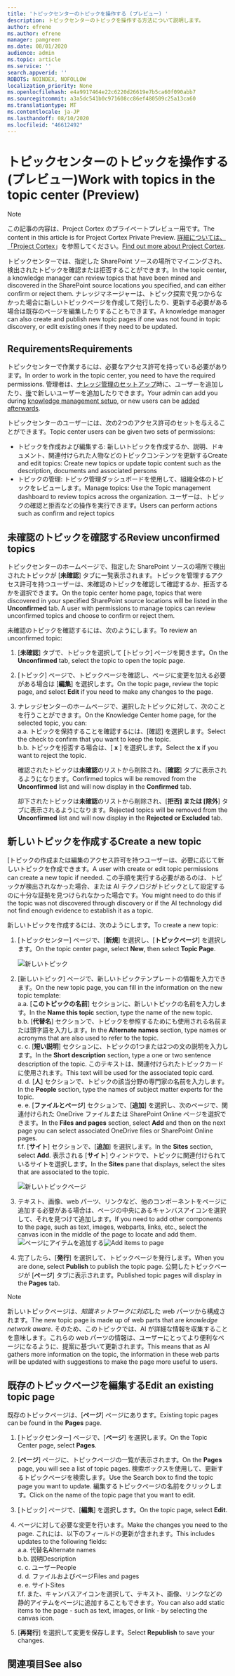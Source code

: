 ```yaml
---
title: 'トピックセンターのトピックを操作する (プレビュー) '
description: トピックセンターのトピックを操作する方法について説明します。
author: efrene
ms.author: efrene
manager: pamgreen
ms.date: 08/01/2020
audience: admin
ms.topic: article
ms.service: ''
search.appverid: ''
ROBOTS: NOINDEX, NOFOLLOW
localization_priority: None
ms.openlocfilehash: e4a9917464e22c6220d26619e7b5ca60f090abb7
ms.sourcegitcommit: a3a5dc541b0c971608cc86ef480509c25a13ca60
ms.translationtype: MT
ms.contentlocale: ja-JP
ms.lasthandoff: 08/10/2020
ms.locfileid: "46612492"
---
```

# <a name="work-with-topics-in-the-topic-center-preview"></a><span data-ttu-id="f14c6-103">トピックセンターのトピックを操作する (プレビュー)</span><span class="sxs-lookup"><span data-stu-id="f14c6-103">Work with topics in the topic center (Preview)</span></span>

> [!Note] 
> <span data-ttu-id="f14c6-104">この記事の内容は、Project Cortex のプライベートプレビュー用です。</span><span class="sxs-lookup"><span data-stu-id="f14c6-104">The content in this article is for Project Cortex Private Preview.</span></span> <span data-ttu-id="f14c6-105">[詳細については、「Project Cortex](https://aka.ms/projectcortex)」を参照してください。</span><span class="sxs-lookup"><span data-stu-id="f14c6-105">[Find out more about Project Cortex](https://aka.ms/projectcortex).</span></span>


<span data-ttu-id="f14c6-106">トピックセンターでは、指定した SharePoint ソースの場所でマイニングされ、検出されたトピックを確認または拒否することができます。</span><span class="sxs-lookup"><span data-stu-id="f14c6-106">In the topic center, a knowledge manager can review topics that have been mined and discovered in the SharePoint source locations you specified, and can either confirm or reject them.</span></span> <span data-ttu-id="f14c6-107">ナレッジマネージャーは、トピック探索で見つからなかった場合に新しいトピックページを作成して発行したり、更新する必要がある場合は既存のページを編集したりすることもできます。</span><span class="sxs-lookup"><span data-stu-id="f14c6-107">A knowledge manager can also create and publish new topic pages if one was not found in topic discovery, or edit existing ones if they need to be updated.</span></span>

## <a name="requirements"></a><span data-ttu-id="f14c6-108">Requirements</span><span class="sxs-lookup"><span data-stu-id="f14c6-108">Requirements</span></span>

<span data-ttu-id="f14c6-109">トピックセンターで作業するには、必要なアクセス許可を持っている必要があります。</span><span class="sxs-lookup"><span data-stu-id="f14c6-109">In order to work in the topic center, you need to have the required permissions.</span></span> <span data-ttu-id="f14c6-110">管理者は、[ナレッジ管理のセットアップ](set-up-knowledge-network.md)時に、ユーザーを追加したり、[後](give-user-permissions-to-the-topic-center.md)で新しいユーザーを追加したりできます。</span><span class="sxs-lookup"><span data-stu-id="f14c6-110">Your admin can add you during [knowledge management setup](set-up-knowledge-network.md), or new users can be [added afterwards](give-user-permissions-to-the-topic-center.md).</span></span>

<span data-ttu-id="f14c6-111">トピックセンターのユーザーには、次の2つのアクセス許可のセットを与えることができます。</span><span class="sxs-lookup"><span data-stu-id="f14c6-111">Topic center users can be given two sets of permissions:</span></span>

- <span data-ttu-id="f14c6-112">トピックを作成および編集する: 新しいトピックを作成するか、説明、ドキュメント、関連付けられた人物などのトピックコンテンツを更新する</span><span class="sxs-lookup"><span data-stu-id="f14c6-112">Create and edit topics: Create new topics or update topic content such as the description, documents and associated persons</span></span>
- <span data-ttu-id="f14c6-113">トピックの管理: トピック管理ダッシュボードを使用して、組織全体のトピックをレビューします。</span><span class="sxs-lookup"><span data-stu-id="f14c6-113">Manage topics: Use the Topic management dashboard to review topics across the organization.</span></span> <span data-ttu-id="f14c6-114">ユーザーは、トピックの確認と拒否などの操作を実行できます。</span><span class="sxs-lookup"><span data-stu-id="f14c6-114">Users can perform actions such as confirm and reject topics</span></span>


## <a name="review-unconfirmed-topics"></a><span data-ttu-id="f14c6-115">未確認のトピックを確認する</span><span class="sxs-lookup"><span data-stu-id="f14c6-115">Review unconfirmed topics</span></span>

<span data-ttu-id="f14c6-116">トピックセンターのホームページで、指定した SharePoint ソースの場所で検出されたトピックが [**未確認**] タブに一覧表示されます。トピックを管理するアクセス許可を持つユーザーは、未確認のトピックを確認して確認するか、拒否するかを選択できます。</span><span class="sxs-lookup"><span data-stu-id="f14c6-116">On the topic center home page, topics that were discovered in your specified SharePoint source locations will be listed in the **Unconfirmed** tab. A user with permissions to manage topics can review unconfirmed topics and choose to confirm or reject them.</span></span>


<span data-ttu-id="f14c6-117">未確認のトピックを確認するには、次のようにします。</span><span class="sxs-lookup"><span data-stu-id="f14c6-117">To review an unconfirmed topic:</span></span>

1. <span data-ttu-id="f14c6-118">[**未確認**] タブで、トピックを選択して [トピック] ページを開きます。</span><span class="sxs-lookup"><span data-stu-id="f14c6-118">On the **Unconfirmed** tab, select the topic to open the topic page.</span></span></br>

2. <span data-ttu-id="f14c6-119">[トピック] ページで、トピックページを確認し、ページに変更を加える必要がある場合は [**編集**] を選択します。</span><span class="sxs-lookup"><span data-stu-id="f14c6-119">On the topic page, review the topic page, and select **Edit** if you need to make any changes to the page.</span></span>
3. <span data-ttu-id="f14c6-120">ナレッジセンターのホームページで、選択したトピックに対して、次のことを行うことができます。</span><span class="sxs-lookup"><span data-stu-id="f14c6-120">On the Knowledge Center home page, for the selected topic, you can:</span></span></br>
    <span data-ttu-id="f14c6-121">a.</span><span class="sxs-lookup"><span data-stu-id="f14c6-121">a.</span></span> <span data-ttu-id="f14c6-122">トピックを保持することを確認するには、[確認] を選択します。</span><span class="sxs-lookup"><span data-stu-id="f14c6-122">Select the check to confirm that you want to keep the topic.</span></span></br>
    <span data-ttu-id="f14c6-123">b.</span><span class="sxs-lookup"><span data-stu-id="f14c6-123">b.</span></span> <span data-ttu-id="f14c6-124">トピックを拒否する場合は、[ **x** ] を選択します。</span><span class="sxs-lookup"><span data-stu-id="f14c6-124">Select the **x** if you want to reject the topic.</span></span></br>

    <span data-ttu-id="f14c6-125">確認されたトピックは**未確認**のリストから削除され、[**確認**] タブに表示されるようになります。</span><span class="sxs-lookup"><span data-stu-id="f14c6-125">Confirmed topics will be removed from the **Unconfirmed** list and will now display in the **Confirmed** tab.</span></span></br>

    <span data-ttu-id="f14c6-126">却下されたトピックは**未確認**のリストから削除され、[**拒否] または [除外**] タブに表示されるようになります。</span><span class="sxs-lookup"><span data-stu-id="f14c6-126">Rejected topics will be removed from the **Unconfirmed** list and will now display in the **Rejected or Excluded** tab.</span></span></br>
    
   
## <a name="create-a-new-topic"></a><span data-ttu-id="f14c6-127">新しいトピックを作成する</span><span class="sxs-lookup"><span data-stu-id="f14c6-127">Create a new topic</span></span>

<span data-ttu-id="f14c6-128">[トピックの作成または編集のアクセス許可を持つユーザーは、必要に応じて新しいトピックを作成できます。</span><span class="sxs-lookup"><span data-stu-id="f14c6-128">A user with create or edit topic permissions can create a new topic if needed.</span></span> <span data-ttu-id="f14c6-129">この手順を実行する必要があるのは、トピックが検出されなかった場合、または AI テクノロジがトピックとして設定するのに十分な証拠を見つけられなかった場合です。</span><span class="sxs-lookup"><span data-stu-id="f14c6-129">You might need to do this if the topic was not discovered through discovery or if the AI technology did not find enough evidence to establish it as a topic.</span></span>

<span data-ttu-id="f14c6-130">新しいトピックを作成するには、次のようにします。</span><span class="sxs-lookup"><span data-stu-id="f14c6-130">To create a new topic:</span></span>
1. <span data-ttu-id="f14c6-131">[トピックセンター] ページで、[**新規**] を選択し、[**トピックページ**] を選択します。</span><span class="sxs-lookup"><span data-stu-id="f14c6-131">On the topic center page, select **New**, then select **Topic Page**.</span></span></br>

    ![新しいトピック](../media/content-understanding/k-new-topic.png) </br>

2. <span data-ttu-id="f14c6-133">[新しいトピック] ページで、新しいトピックテンプレートの情報を入力できます。</span><span class="sxs-lookup"><span data-stu-id="f14c6-133">On the new topic page, you can fill in the information on the new topic template:</span></span></br>
    <span data-ttu-id="f14c6-134">a.</span><span class="sxs-lookup"><span data-stu-id="f14c6-134">a.</span></span> <span data-ttu-id="f14c6-135">[**このトピックの名前**] セクションに、新しいトピックの名前を入力します。</span><span class="sxs-lookup"><span data-stu-id="f14c6-135">In the **Name this topic** section, type the name of the new topic.</span></span></br>
    <span data-ttu-id="f14c6-136">b.</span><span class="sxs-lookup"><span data-stu-id="f14c6-136">b.</span></span> <span data-ttu-id="f14c6-137">[**代替名**] セクションで、トピックを参照するためにも使用される名前または頭字語を入力します。</span><span class="sxs-lookup"><span data-stu-id="f14c6-137">In the **Alternate names** section, type names or acronyms that are also used to refer to the topic.</span></span></br>
    <span data-ttu-id="f14c6-138">c. </span><span class="sxs-lookup"><span data-stu-id="f14c6-138">c.</span></span> <span data-ttu-id="f14c6-139">[**短い説明**] セクションに、トピックの1つまたは2つの文の説明を入力します。</span><span class="sxs-lookup"><span data-stu-id="f14c6-139">In the **Short description** section, type a one or two sentence description of the topic.</span></span> <span data-ttu-id="f14c6-140">このテキストは、関連付けられたトピックカードに使用されます。</span><span class="sxs-lookup"><span data-stu-id="f14c6-140">This text will be used for the associated topic card.</span></span></br>
    <span data-ttu-id="f14c6-141">d. </span><span class="sxs-lookup"><span data-stu-id="f14c6-141">d.</span></span> <span data-ttu-id="f14c6-142">[**人**] セクションで、トピックの該当分野の専門家の名前を入力します。</span><span class="sxs-lookup"><span data-stu-id="f14c6-142">In the **People** section, type the names of subject matter experts for the topic.</span></span></br>
    <span data-ttu-id="f14c6-143">e. </span><span class="sxs-lookup"><span data-stu-id="f14c6-143">e.</span></span> <span data-ttu-id="f14c6-144">[**ファイルとページ**] セクションで、[**追加**] を選択し、次のページで、関連付けられた OneDrive ファイルまたは SharePoint Online ページを選択できます。</span><span class="sxs-lookup"><span data-stu-id="f14c6-144">In the **Files and pages** section, select **Add** and then on the next page you can select associated OneDrive files or SharePoint Online pages.</span></span></br>
    <span data-ttu-id="f14c6-145">f.</span><span class="sxs-lookup"><span data-stu-id="f14c6-145">f.</span></span> <span data-ttu-id="f14c6-146">[**サイト**] セクションで、[**追加**] を選択します。</span><span class="sxs-lookup"><span data-stu-id="f14c6-146">In the **Sites** section, select **Add**.</span></span> <span data-ttu-id="f14c6-147">表示される [**サイト**] ウィンドウで、トピックに関連付けられているサイトを選択します。</span><span class="sxs-lookup"><span data-stu-id="f14c6-147">In the  **Sites** pane that displays, select the sites that are associated to the topic.</span></span></br>

    ![新しいトピックページ](../media/content-understanding/k-new-topic-page.png) </br>
3. <span data-ttu-id="f14c6-149">テキスト、画像、web パーツ、リンクなど、他のコンポーネントをページに追加する必要がある場合は、ページの中央にあるキャンバスアイコンを選択して、それを見つけて追加します。</span><span class="sxs-lookup"><span data-stu-id="f14c6-149">If you need to add other components to the page, such as text, images, webparts, links, etc., select the canvas icon in the middle of the page to locate and add them.</span></span>
    <span data-ttu-id="f14c6-150">![ページにアイテムを追加する](../media/content-understanding/static-icon.png)</span><span class="sxs-lookup"><span data-stu-id="f14c6-150">![Add items to page](../media/content-understanding/static-icon.png)</span></span> </br> 

4. <span data-ttu-id="f14c6-151">完了したら、[**発行**] を選択して、トピックページを発行します。</span><span class="sxs-lookup"><span data-stu-id="f14c6-151">When you are done, select **Publish** to publish the topic page.</span></span> <span data-ttu-id="f14c6-152">公開したトピックページが [**ページ**] タブに表示されます。</span><span class="sxs-lookup"><span data-stu-id="f14c6-152">Published topic pages will display in the **Pages** tab.</span></span>

> [!Note] 
> <span data-ttu-id="f14c6-153">新しいトピックページは、*知識ネットワークに対応*した web パーツから構成されます。</span><span class="sxs-lookup"><span data-stu-id="f14c6-153">The new topic page is made up of web parts that are *knowledge network aware*.</span></span> <span data-ttu-id="f14c6-154">そのため、このトピックでは、AI が詳細な情報を収集することを意味します。これらの web パーツの情報は、ユーザーにとってより便利なページになるように、提案に基づいて更新されます。</span><span class="sxs-lookup"><span data-stu-id="f14c6-154">This means that as AI gathers more information on the topic, the information in these web parts will be updated with suggestions to make the page more useful to users.</span></span>


## <a name="edit-an-existing-topic-page"></a><span data-ttu-id="f14c6-155">既存のトピックページを編集する</span><span class="sxs-lookup"><span data-stu-id="f14c6-155">Edit an existing topic page</span></span>

<span data-ttu-id="f14c6-156">既存のトピックページは、[**ページ**] ページにあります。</span><span class="sxs-lookup"><span data-stu-id="f14c6-156">Existing topic pages can be found in the **Pages** page.</span></span> 

1. <span data-ttu-id="f14c6-157">[トピックセンター] ページで、[**ページ**] を選択します。</span><span class="sxs-lookup"><span data-stu-id="f14c6-157">On the Topic Center page, select **Pages**.</span></span></br>
2. <span data-ttu-id="f14c6-158">[**ページ**] ページに、トピックページの一覧が表示されます。</span><span class="sxs-lookup"><span data-stu-id="f14c6-158">On the **Pages** page, you will see a list of topic pages.</span></span> <span data-ttu-id="f14c6-159">検索ボックスを使用して、更新するトピックページを検索します。</span><span class="sxs-lookup"><span data-stu-id="f14c6-159">Use the Search box to find the topic page you want to update.</span></span> <span data-ttu-id="f14c6-160">編集するトピックページの名前をクリックします。</span><span class="sxs-lookup"><span data-stu-id="f14c6-160">Click on the name of the topic page that you want to edit.</span></span></br>
3. <span data-ttu-id="f14c6-161">[トピック] ページで、[**編集**] を選択します。</span><span class="sxs-lookup"><span data-stu-id="f14c6-161">On the topic page, select **Edit**.</span></span> </br>
4. <span data-ttu-id="f14c6-162">ページに対して必要な変更を行います。</span><span class="sxs-lookup"><span data-stu-id="f14c6-162">Make the changes you need to the page.</span></span> <span data-ttu-id="f14c6-163">これには、以下のフィールドの更新が含まれます。</span><span class="sxs-lookup"><span data-stu-id="f14c6-163">This includes updates to the following fields:</span></span></br>
    <span data-ttu-id="f14c6-164">a.</span><span class="sxs-lookup"><span data-stu-id="f14c6-164">a.</span></span> <span data-ttu-id="f14c6-165">代替名</span><span class="sxs-lookup"><span data-stu-id="f14c6-165">Alternate names</span></span></br>
    <span data-ttu-id="f14c6-166">b.</span><span class="sxs-lookup"><span data-stu-id="f14c6-166">b.</span></span> <span data-ttu-id="f14c6-167">説明</span><span class="sxs-lookup"><span data-stu-id="f14c6-167">Description</span></span></br>
    <span data-ttu-id="f14c6-168">c. </span><span class="sxs-lookup"><span data-stu-id="f14c6-168">c.</span></span> <span data-ttu-id="f14c6-169">ユーザー</span><span class="sxs-lookup"><span data-stu-id="f14c6-169">People</span></span></br>
    <span data-ttu-id="f14c6-170">d. </span><span class="sxs-lookup"><span data-stu-id="f14c6-170">d.</span></span> <span data-ttu-id="f14c6-171">ファイルおよびページ</span><span class="sxs-lookup"><span data-stu-id="f14c6-171">Files and pages</span></span></br>
    <span data-ttu-id="f14c6-172">e. </span><span class="sxs-lookup"><span data-stu-id="f14c6-172">e.</span></span> <span data-ttu-id="f14c6-173">サイト</span><span class="sxs-lookup"><span data-stu-id="f14c6-173">Sites</span></span></br>
    <span data-ttu-id="f14c6-174">f.</span><span class="sxs-lookup"><span data-stu-id="f14c6-174">f.</span></span> <span data-ttu-id="f14c6-175">また、キャンバスアイコンを選択して、テキスト、画像、リンクなどの静的アイテムをページに追加することもできます。</span><span class="sxs-lookup"><span data-stu-id="f14c6-175">You can also add static items to the page - such as text, images, or link - by selecting the canvas icon.</span></span></br>

5. <span data-ttu-id="f14c6-176">[**再発行**] を選択して変更を保存します。</span><span class="sxs-lookup"><span data-stu-id="f14c6-176">Select **Republish** to save your changes.</span></span>

## <a name="see-also"></a><span data-ttu-id="f14c6-177">関連項目</span><span class="sxs-lookup"><span data-stu-id="f14c6-177">See also</span></span>



  






